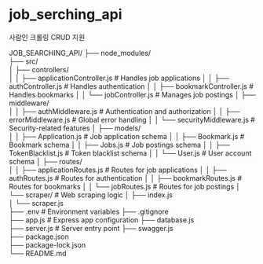 # job_serching_api

사람인 크롤링
CRUD 지원

JOB_SEARCHING_API/
├── node_modules/             
├── src/                      
│   ├── controllers/          
│   │   ├── applicationController.js  # Handles job applications
│   │   ├── authController.js         # Handles authentication
│   │   ├── bookmarkController.js     # Handles bookmarks
│   │   └── jobController.js          # Manages job postings
│   ├── middleware/           
│   │   ├── authMiddleware.js        # Authentication and authorization
│   │   ├── errorMiddleware.js       # Global error handling
│   │   └── securityMiddleware.js    # Security-related features
│   ├── models/               
│   │   ├── Application.js          # Job application schema
│   │   ├── Bookmark.js             # Bookmark schema
│   │   ├── Jobs.js                 # Job postings schema
│   │   ├── TokenBlacklist.js       # Token blacklist schema
│   │   └── User.js                 # User account schema
│   ├── routes/              
│   │   ├── applicationRoutes.js    # Routes for job applications
│   │   ├── authRoutes.js           # Routes for authentication
│   │   ├── bookmarkRoutes.js       # Routes for bookmarks
│   │   └── jobRoutes.js            # Routes for job postings
│   └── scraper/              # Web scraping logic
│       ├── index.js               
│       └── scraper.js             
├── .env                      # Environment variables
├── .gitignore                
├── app.js                    # Express app configuration
├── database.js               
├── server.js                 # Server entry point
├── swagger.js                
├── package.json              
├── package-lock.json         
└── README.md                 
